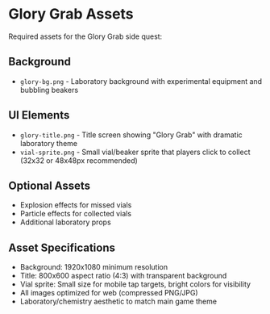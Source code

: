 # Glory Grab Assets

Required assets for the Glory Grab side quest:

## Background
- `glory-bg.png` - Laboratory background with experimental equipment and bubbling beakers

## UI Elements
- `glory-title.png` - Title screen showing "Glory Grab" with dramatic laboratory theme
- `vial-sprite.png` - Small vial/beaker sprite that players click to collect (32x32 or 48x48px recommended)

## Optional Assets
- Explosion effects for missed vials
- Particle effects for collected vials
- Additional laboratory props

## Asset Specifications
- Background: 1920x1080 minimum resolution
- Title: 800x600 aspect ratio (4:3) with transparent background
- Vial sprite: Small size for mobile tap targets, bright colors for visibility
- All images optimized for web (compressed PNG/JPG)
- Laboratory/chemistry aesthetic to match main game theme